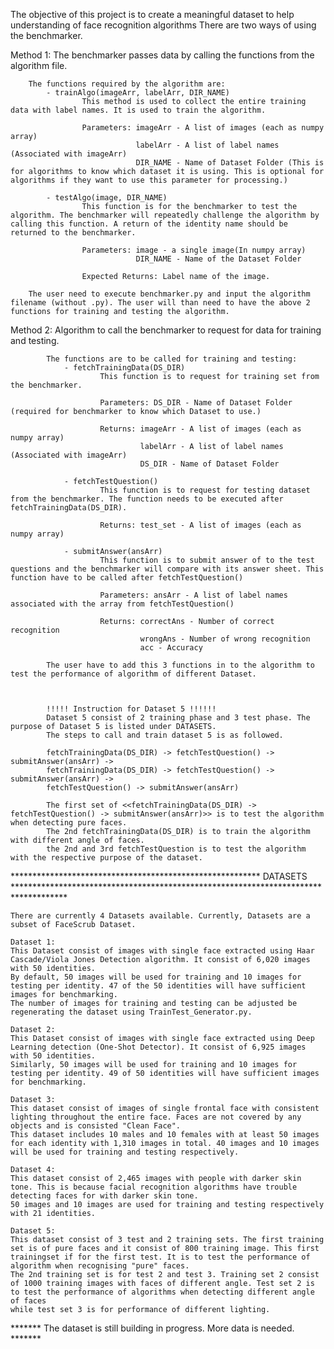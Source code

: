 
The objective of this project is to create a meaningful dataset to help understanding of face recognition algorithms
There are two ways of using the benchmarker. 


Method 1: The benchmarker passes data by calling the functions from the algorithm file.
		
		The functions required by the algorithm are:
			- trainAlgo(imageArr, labelArr, DIR_NAME)
					This method is used to collect the entire training data with label names. It is used to train the algorithm.
					
				    Parameters: imageArr - A list of images (each as numpy array)
								labelArr - A list of label names (Associated with imageArr)
								DIR_NAME - Name of Dataset Folder (This is for algorithms to know which dataset it is using. This is optional for algorithms if they want to use this parameter for processing.)

			- testAlgo(image, DIR_NAME)
					This function is for the benchmarker to test the algorithm. The benchmarker will repeatedly challenge the algorithm by calling this function. A return of the identity name should be returned to the benchmarker.
					
					Parameters: image - a single image(In numpy array)
								DIR_NAME - Name of the Dataset Folder
								
					Expected Returns: Label name of the image.

		The user need to execute benchmarker.py and input the algorithm filename (without .py). The user will than need to have the above 2 functions for training and testing the algorithm.


		
Method 2: Algorithm to call the benchmarker to request for data for training and testing.

			The functions are to be called for training and testing:
				- fetchTrainingData(DS_DIR)
						This function is to request for training set from the benchmarker.
						
						Parameters: DS_DIR - Name of Dataset Folder (required for benchmarker to know which Dataset to use.)
						
						Returns: imageArr - A list of images (each as numpy array) 
								 labelArr - A list of label names (Associated with imageArr)
								 DS_DIR - Name of Dataset Folder
								 
				- fetchTestQuestion()
						This function is to request for testing dataset from the benchmarker. The function needs to be executed after fetchTrainingData(DS_DIR).
						
						Returns: test_set - A list of images (each as numpy array)
						
				- submitAnswer(ansArr)
						This function is to submit answer of to the test questions and the benchmarker will compare with its answer sheet. This function have to be called after fetchTestQuestion()
						
						Parameters: ansArr - A list of label names associated with the array from fetchTestQuestion()
						
						Returns: correctAns - Number of correct recognition
								 wrongAns - Number of wrong recognition
								 acc - Accuracy
		
			The user have to add this 3 functions in to the algorithm to test the performance of algorithm of different Dataset. 
		
		
		
			!!!!! Instruction for Dataset 5 !!!!!!
			Dataset 5 consist of 2 training phase and 3 test phase. The purpose of Dataset 5 is listed under DATASETS.
			The steps to call and train dataset 5 is as followed.
			
			fetchTrainingData(DS_DIR) -> fetchTestQuestion() -> submitAnswer(ansArr) -> 
			fetchTrainingData(DS_DIR) -> fetchTestQuestion() -> submitAnswer(ansArr) ->
			fetchTestQuestion() -> submitAnswer(ansArr)
		
			The first set of <<fetchTrainingData(DS_DIR) -> fetchTestQuestion() -> submitAnswer(ansArr)>> is to test the algorithm when detecting pure faces. 
			The 2nd fetchTrainingData(DS_DIR) is to train the algorithm with different angle of faces.
			the 2nd and 3rd fetchTestQuestion is to test the algorithm with the respective purpose of the dataset.
			
			
			
********************************************************* DATASETS ************************************************************************************		
		
	There are currently 4 Datasets available. Currently, Datasets are a subset of FaceScrub Dataset.
	
	Dataset 1:
	This Dataset consist of images with single face extracted using Haar Cascade/Viola Jones Detection algorithm. It consist of 6,020 images with 50 identities. 
	By default, 50 images will be used for training and 10 images for testing per identity. 47 of the 50 identities will have sufficient images for benchmarking.
	The number of images for training and testing can be adjusted be regenerating the dataset using TrainTest_Generator.py.
	
	Dataset 2:
	This Dataset consist of images with single face extracted using Deep Learning detection (One-Shot Detector). It consist of 6,925 images with 50 identities.
	Similarly, 50 images will be used for training and 10 images for testing per identity. 49 of 50 identities will have sufficient images for benchmarking.
	
	Dataset 3:
	This dataset consist of images of single frontal face with consistent lighting throughout the entire face. Faces are not covered by any objects and is consisted "Clean Face".
	This dataset includes 10 males and 10 females with at least 50 images for each identity with 1,310 images in total. 40 images and 10 images will be used for training and testing respectively.
	
	Dataset 4:
	This dataset consist of 2,465 images with people with darker skin tone. This is because facial recognition algorithms have trouble detecting faces for with darker skin tone. 
	50 images and 10 images are used for training and testing respectively with 21 identities. 

	Dataset 5:
	This dataset consist of 3 test and 2 training sets. The first training set is of pure faces and it consist of 800 training image. This first trainingset if for the first test. It is to test the performance of 
	algorithm when recognising "pure" faces. 
	The 2nd training set is for test 2 and test 3. Training set 2 consist of 1000 training images with faces of different angle. Test set 2 is to test the performance of algorithms when detecting different angle of faces
	while test set 3 is for performance of different lighting.
	
	
 ******* The dataset is still building in progress. More data is needed. *******
 